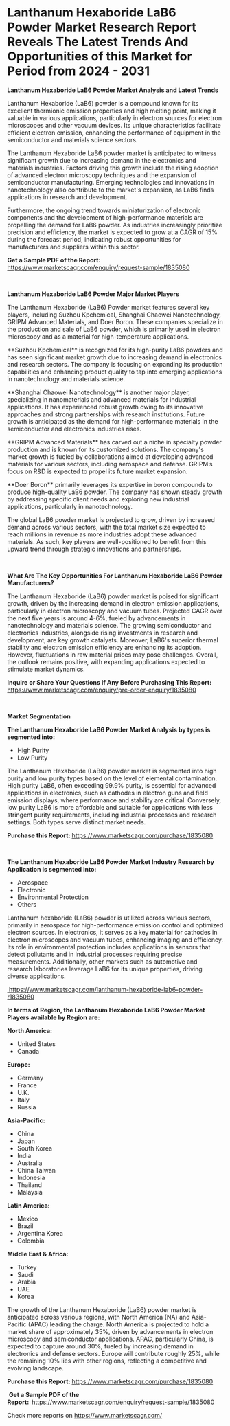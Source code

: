 <p><h1>Lanthanum Hexaboride LaB6 Powder Market Research Report Reveals The Latest Trends And Opportunities of this Market for Period from 2024 - 2031</h1></p><p><strong>Lanthanum Hexaboride LaB6 Powder Market Analysis and Latest Trends</strong></p>
<p><p>Lanthanum Hexaboride (LaB6) powder is a compound known for its excellent thermionic emission properties and high melting point, making it valuable in various applications, particularly in electron sources for electron microscopes and other vacuum devices. Its unique characteristics facilitate efficient electron emission, enhancing the performance of equipment in the semiconductor and materials science sectors.</p><p>The Lanthanum Hexaboride LaB6 powder market is anticipated to witness significant growth due to increasing demand in the electronics and materials industries. Factors driving this growth include the rising adoption of advanced electron microscopy techniques and the expansion of semiconductor manufacturing. Emerging technologies and innovations in nanotechnology also contribute to the market's expansion, as LaB6 finds applications in research and development.</p><p>Furthermore, the ongoing trend towards miniaturization of electronic components and the development of high-performance materials are propelling the demand for LaB6 powder. As industries increasingly prioritize precision and efficiency, the market is expected to grow at a CAGR of 15% during the forecast period, indicating robust opportunities for manufacturers and suppliers within this sector.</p></p>
<p><strong>Get a Sample PDF of the Report:&nbsp;</strong> <a href="https://www.marketscagr.com/enquiry/request-sample/1835080?utm_campaign=1944&utm_medium=2&utm_source=Github&utm_content=ia&utm_term=31122024&utm_id=lanthanum-hexaboride-lab6-powder">https://www.marketscagr.com/enquiry/request-sample/1835080</a></p>
<p>&nbsp;</p>
<p><strong>Lanthanum Hexaboride LaB6 Powder Major Market Players</strong></p>
<p><p>The Lanthanum Hexaboride (LaB6) Powder market features several key players, including Suzhou Kpchemical, Shanghai Chaowei Nanotechnology, GRIPM Advanced Materials, and Doer Boron. These companies specialize in the production and sale of LaB6 powder, which is primarily used in electron microscopy and as a material for high-temperature applications.</p><p>**Suzhou Kpchemical** is recognized for its high-purity LaB6 powders and has seen significant market growth due to increasing demand in electronics and research sectors. The company is focusing on expanding its production capabilities and enhancing product quality to tap into emerging applications in nanotechnology and materials science.</p><p>**Shanghai Chaowei Nanotechnology** is another major player, specializing in nanomaterials and advanced materials for industrial applications. It has experienced robust growth owing to its innovative approaches and strong partnerships with research institutions. Future growth is anticipated as the demand for high-performance materials in the semiconductor and electronics industries rises.</p><p>**GRIPM Advanced Materials** has carved out a niche in specialty powder production and is known for its customized solutions. The company's market growth is fueled by collaborations aimed at developing advanced materials for various sectors, including aerospace and defense. GRIPM’s focus on R&D is expected to propel its future market expansion.</p><p>**Doer Boron** primarily leverages its expertise in boron compounds to produce high-quality LaB6 powder. The company has shown steady growth by addressing specific client needs and exploring new industrial applications, particularly in nanotechnology.</p><p>The global LaB6 powder market is projected to grow, driven by increased demand across various sectors, with the total market size expected to reach millions in revenue as more industries adopt these advanced materials. As such, key players are well-positioned to benefit from this upward trend through strategic innovations and partnerships.</p></p>
<p>&nbsp;</p>
<p><strong>What Are The Key Opportunities For Lanthanum Hexaboride LaB6 Powder Manufacturers?</strong></p>
<p><p>The Lanthanum Hexaboride (LaB6) powder market is poised for significant growth, driven by the increasing demand in electron emission applications, particularly in electron microscopy and vacuum tubes. Projected CAGR over the next five years is around 4-6%, fueled by advancements in nanotechnology and materials science. The growing semiconductor and electronics industries, alongside rising investments in research and development, are key growth catalysts. Moreover, LaB6's superior thermal stability and electron emission efficiency are enhancing its adoption. However, fluctuations in raw material prices may pose challenges. Overall, the outlook remains positive, with expanding applications expected to stimulate market dynamics.</p></p>
<p><strong>Inquire or Share Your Questions If Any Before Purchasing This Report:</strong> <a href="https://www.marketscagr.com/enquiry/pre-order-enquiry/1835080?utm_campaign=1944&utm_medium=2&utm_source=Github&utm_content=ia&utm_term=31122024&utm_id=lanthanum-hexaboride-lab6-powder">https://www.marketscagr.com/enquiry/pre-order-enquiry/1835080</a></p>
<p>&nbsp;</p>
<p><strong>Market Segmentation</strong></p>
<p><strong>The Lanthanum Hexaboride LaB6 Powder Market Analysis by types is segmented into:</strong></p>
<p><ul><li>High Purity</li><li>Low Purity</li></ul></p>
<p><p>The Lanthanum Hexaboride (LaB6) powder market is segmented into high purity and low purity types based on the level of elemental contamination. High purity LaB6, often exceeding 99.9% purity, is essential for advanced applications in electronics, such as cathodes in electron guns and field emission displays, where performance and stability are critical. Conversely, low purity LaB6 is more affordable and suitable for applications with less stringent purity requirements, including industrial processes and research settings. Both types serve distinct market needs.</p></p>
<p><strong>Purchase this Report:&nbsp;</strong><a href="https://www.marketscagr.com/purchase/1835080?utm_campaign=1944&utm_medium=2&utm_source=Github&utm_content=ia&utm_term=31122024&utm_id=lanthanum-hexaboride-lab6-powder">https://www.marketscagr.com/purchase/1835080</a></p>
<p>&nbsp;</p>
<p><strong>The Lanthanum Hexaboride LaB6 Powder Market Industry Research by Application is segmented into:</strong></p>
<p><ul><li>Aerospace</li><li>Electronic</li><li>Environmental Protection</li><li>Others</li></ul></p>
<p><p>Lanthanum hexaboride (LaB6) powder is utilized across various sectors, primarily in aerospace for high-performance emission control and optimized electron sources. In electronics, it serves as a key material for cathodes in electron microscopes and vacuum tubes, enhancing imaging and efficiency. Its role in environmental protection includes applications in sensors that detect pollutants and in industrial processes requiring precise measurements. Additionally, other markets such as automotive and research laboratories leverage LaB6 for its unique properties, driving diverse applications.</p></p>
<p><a href="https://www.marketscagr.com/lanthanum-hexaboride-lab6-powder-r1835080?utm_campaign=1944&utm_medium=2&utm_source=Github&utm_content=ia&utm_term=31122024&utm_id=lanthanum-hexaboride-lab6-powder">&nbsp;https://www.marketscagr.com/lanthanum-hexaboride-lab6-powder-r1835080</a></p>
<p><strong>In terms of Region, the Lanthanum Hexaboride LaB6 Powder Market Players available by Region are:</strong></p>
<p>
    <p> <strong> North America: </strong>
        <ul>
            <li>United States</li>
            <li>Canada</li>
        </ul>
        </p> 
    <p> <strong> Europe: </strong>
        <ul>
            <li>Germany</li>
            <li>France</li>
            <li>U.K.</li>
            <li>Italy</li>
            <li>Russia</li>
        </ul>
        </p> 
    <p> <strong> Asia-Pacific: </strong>
        <ul>
            <li>China</li>
            <li>Japan</li>
            <li>South Korea</li>
            <li>India</li>
            <li>Australia</li>
            <li>China Taiwan</li>
            <li>Indonesia</li>
            <li>Thailand</li>
            <li>Malaysia</li>
        </ul>
        </p> 
    <p> <strong> Latin America: </strong>
        <ul>
            <li>Mexico</li>
            <li>Brazil</li>
            <li>Argentina Korea</li>
            <li>Colombia</li>
        </ul>
        </p> 
    <p> <strong> Middle East & Africa: </strong>
        <ul>
            <li>Turkey</li>
            <li>Saudi</li>
            <li>Arabia</li>
            <li>UAE</li>
            <li>Korea</li>
        </ul>
    </p>
    </p>
<p><p>The growth of the Lanthanum Hexaboride (LaB6) powder market is anticipated across various regions, with North America (NA) and Asia-Pacific (APAC) leading the charge. North America is projected to hold a market share of approximately 35%, driven by advancements in electron microscopy and semiconductor applications. APAC, particularly China, is expected to capture around 30%, fueled by increasing demand in electronics and defense sectors. Europe will contribute roughly 25%, while the remaining 10% lies with other regions, reflecting a competitive and evolving landscape.</p></p>
<p><strong>Purchase this Report: </strong><a href="https://www.marketscagr.com/purchase/1835080?utm_campaign=1944&utm_medium=2&utm_source=Github&utm_content=ia&utm_term=31122024&utm_id=lanthanum-hexaboride-lab6-powder">https://www.marketscagr.com/purchase/1835080</a></p>
<p>&nbsp;<strong>Get a Sample PDF of the Report:&nbsp;&nbsp;</strong><a href="https://www.marketscagr.com/enquiry/request-sample/1835080?utm_campaign=1944&utm_medium=2&utm_source=Github&utm_content=ia&utm_term=31122024&utm_id=lanthanum-hexaboride-lab6-powder">https://www.marketscagr.com/enquiry/request-sample/1835080</a></p>
<p><strong></strong></p>
<p>Check more reports on <a href="https://www.marketscagr.com/?utm_campaign=1944&utm_medium=2&utm_source=Github&utm_content=ia&utm_term=31122024&utm_id=lanthanum-hexaboride-lab6-powder">https://www.marketscagr.com/</a></p>